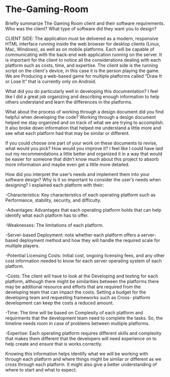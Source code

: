 # The-Gaming-Room
Briefly summarize The Gaming Room client and their software requirements. Who was the client? What type of software did they want you to design? 

CLIENT SIDE: 
The application must be delivered as a modern, responsive HTML interface running inside the web browser for desktop clients (Linux, Mac, Windows), as well as on mobile platforms. Each will be capable of communicating with the back-end web application running on the server. It is important for the client to notice all the considerations dealing with each platform such as costs, time, and expertise. The client side is the running script on the client's device, in this case it is the person playing the game. We are Producing a web-based game for multiple platforms called “Draw It or Lose It” that is currently only on Android. 

What did you do particularly well in developing this documentation? 
I feel like I did a great job organizing and describing enough information to help others understand and learn the differences in the platforms. 

What about the process of working through a design document did you find helpful when developing the code? 
Working through a design document helped me stay organized and on track of what we are trying to accomplish. It also broke down information that helped me understand a little more and see what each platform had that may be similar or different. 

If you could choose one part of your work on these documents to revise, what would you pick? How would you improve it? 
I feel like I could have laid out my recommendations a little better and organized it in a way that would be easier for someone that didn’t know much about this project to absorb more information and maybe even get a little more detailed. 

How did you interpret the user’s needs and implement them into your software design? Why is it so important to consider the user’s needs when designing? 
I explained each platform with their: 

-Characteristics: Key characteristics of each operating platform such as Performance, stability, security, and difficulty. 

-Advantages: Advantages that each operating platform holds that can help identify what each platform has to offer. 

-Weaknesses: The limitations of each platform. 

-Server-based Deployment: note whether each platform offers a server-based deployment method and how they will handle the required scale for multiple players. 

-Potential Licensing Costs: Initial cost, ongoing licensing fees, and any other cost information needed to know for each server operating system of each platform.  

-Costs: The client will have to look at the Developing and testing for each platform, although there might be similarities between the platforms there may be additional resource and efforts that are required from the developing team that can impact the costs. Setting a budget for the developing team and requesting frameworks such as Cross- platform development can keep the costs a reduced amount.

-Time: The time will be based on Complexity of each platform and requirments that the development team need to complete the tasks. So, the timeline needs room in case of problems between multiple platforms. 

-Expertise: Each operating platform requires different skills and complexity that makes them different that the developers will need experience on to help create and ensure that is works correctly. 

Knowing this information helps identify what we will be working with through each platform and where things might be similar or different as we cross through each platform. It might also give a better understanding of where to start and what to expect. 
